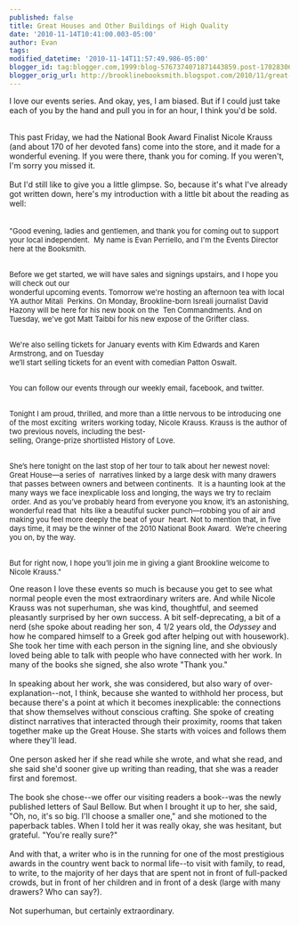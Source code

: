 ```yaml
---
published: false
title: Great Houses and Other Buildings of High Quality
date: '2010-11-14T10:41:00.003-05:00'
author: Evan
tags: 
modified_datetime: '2010-11-14T11:57:49.986-05:00'
blogger_id: tag:blogger.com,1999:blog-5767374071871443859.post-1702830664760325919
blogger_orig_url: http://brooklinebooksmith.blogspot.com/2010/11/great-houses-and-other-buildings-of.html
---
```


I love our events series. And okay, yes, I am biased. But if I could just take each of you by the hand and pull you in for an hour, I think you'd be sold.<div><br /></div><div>This past Friday, we had the National Book Award Finalist Nicole Krauss (and about 170 of her devoted fans) come into the store, and it made for a wonderful evening. If you were there, thank you for coming. If you weren't, I'm sorry you missed it.</div><div><br /></div><div>But I'd still like to give you a little glimpse. So, because it's what I've already got written down, here's my introduction with a little bit about the reading as well:</div><div><br /></div><div style="text-align: left;"><span class="Apple-style-span" style="font-size: small;"><span class="Apple-tab-span" style="white-space:pre"> </span>"Good evening, ladies and gentlemen, and thank you for coming out to support your local independent. <span class="Apple-tab-span" style="white-space:pre"> </span>My name is Evan Perriello, and I'm the Events Director here at the Booksmith.</span></div>  <p class="MsoNormal"><span class="Apple-style-span" style="font-size: small;"><span class="Apple-tab-span" style="white-space:pre"> </span>Before we get started, we will have sales and signings upstairs, and I hope you will c</span><span class="Apple-style-span" style="font-size: small; ">heck out our <span class="Apple-tab-span" style="white-space:pre"> </span>wonderful upcoming events. Tomorrow we're hosting an a</span><span class="Apple-style-span" style="font-size: small; ">fternoon tea with local YA author Mitali <span class="Apple-tab-span" style="white-space:pre"> </span>Perkins. </span><span class="Apple-style-span" style="font-size: small;">On Monday, Brookline-born Isreali journalist David Hazony will be here for his new book on the <span class="Apple-tab-span" style="white-space:pre"> </span>Ten Commandments. And on Tuesday, we've got </span><span class="Apple-style-span" style="font-size: small; ">Matt Taibbi for his new expose of the Grifter class.</span></p><p class="MsoNormal"><span class="Apple-style-span" style="font-size: small; "><span class="Apple-tab-span" style="white-space:pre"> </span>We're also selling tickets for January events with Kim Edwards and Karen Armstrong, and o</span><span class="Apple-style-span" style="font-size: small; ">n Tuesday <span class="Apple-tab-span" style="white-space:pre"> </span>we’ll start selling tickets for an event with comedian Patton Oswalt.</span></p>  <p class="MsoBodyText2"><span class="Apple-style-span" style="font-size: small;"><span class="Apple-tab-span" style="white-space:pre"> </span>You can follow our events through our weekly email, facebook, and twitter.</span></p>  <p class="MsoNormal"><span class="Apple-style-span" style="font-size: small;"><span class="Apple-tab-span" style="white-space:pre"> </span>Tonight I am proud, thrilled, and more than a little nervous to be introducing one of the most exciting <span class="Apple-tab-span" style="white-space:pre"> </span>writers working today, Nicole Krauss. Krauss is the author of two previous novels, including the best-<span class="Apple-tab-span" style="white-space:pre"> </span>selling, Orange-prize shortlisted History of Love.</span></p>  <p class="MsoNormal"><span class="Apple-style-span" style="font-size: small;"><span class="Apple-tab-span" style="white-space:pre"> </span>She’s here tonight on the last stop of her tour to talk about her newest novel: Great House—a series of <span class="Apple-tab-span" style="white-space:pre"> </span>narratives linked by a large desk with many drawers that passes between owners and between continents. <span class="Apple-tab-span" style="white-space:pre"> </span>It is a haunting look at the many ways we face inexplicable loss and longing, the ways we try to reclaim <span class="Apple-tab-span" style="white-space:pre"> </span>order. And as you’ve probably heard from everyone you know, it’s an astonishing, wonderful read that <span class="Apple-tab-span" style="white-space:pre"> </span>hits like a beautiful sucker punch—robbing you of air and making you feel more deeply the beat of your <span class="Apple-tab-span" style="white-space:pre"> </span>heart. Not to mention that, in five days time, it may be the winner of the 2010 National Book Award. <span class="Apple-tab-span" style="white-space:pre"> </span>We’re cheering you on, by the way.</span></p>  <p class="MsoNormal"><span class="Apple-style-span" style="font-size: small;"><span class="Apple-tab-span" style="white-space:pre"> </span>But for right now, I hope you’ll join me in giving a giant Brookline welcome to Nicole Krauss."</span></p><div>One reason I love these events so much is because you get to see what normal people even the most extraordinary writers are. And while Nicole Krauss was not superhuman, she was kind, thoughtful, and seemed pleasantly surprised by her own success. A bit self-deprecating, a bit of a nerd (she spoke about reading her son, 4 1/2 years old, the <i>Odyssey</i> and how he compared himself to a Greek god after helping out with housework). She took her time with each person in the signing line, and she obviously loved being able to talk with people who have connected with her work. In many of the books she signed, she also wrote "Thank you."</div><div><br /></div><div>In speaking about her work, she was considered, but also wary of over-explanation--not, I think, because she wanted to withhold her process, but because there's a point at which it becomes inexplicable: the connections that show themselves without conscious crafting. She spoke of creating distinct narratives that interacted through their proximity, rooms that taken together make up the Great House. She starts with voices and follows them where they'll lead.</div><div><br /></div><div>One person asked her if she read while she wrote, and what she read, and she said she'd sooner give up writing than reading, that she was a reader first and foremost.</div><div><br /></div><div>The book she chose--we offer our visiting readers a book--was the newly published letters of Saul Bellow. But when I brought it up to her, she said, "Oh, no, it's so big. I'll choose a smaller one," and she motioned to the paperback tables. When I told her it was really okay, she was hesitant, but grateful. "You're really sure?"</div><div><br /></div><div>And with that, a writer who is in the running for one of the most prestigious awards in the country went back to normal life--to visit with family, to read, to write, to the majority of her days that are spent not in front of full-packed crowds, but in front of her children and in front of a desk (large with many drawers? Who can say?). </div><div><br /></div><div>Not superhuman, but certainly extraordinary.</div>